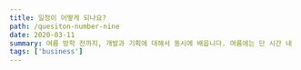 ```yaml
---
title: 일정이 어떻게 되나요?
path: /quesiton-number-nine
date: 2020-03-11
summary: 여름 방학 전까지, 개발과 기획에 대해서 동시에 배웁니다. 여름에는 단 시간 내 MVP를 만드는 것이 목표입니다. 이 후 하반기 해커톤을 준비하고 좋은 성적을 거두면 12월 VC 앞에서 발표합니다.
tags: ['business']
---
```


